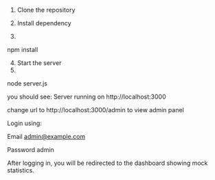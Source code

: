 1. Clone the repository

2. Install dependency
3. 
npm install

4. Start the server
5. 
node server.js

you should see:
Server running on http://localhost:3000

change url to http://localhost:3000/admin to view admin panel

Login using:

Email	admin@example.com

Password	admin

After logging in, you will be redirected to the dashboard showing mock statistics.
